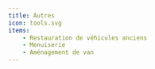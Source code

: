 ```yaml
---
title: Autres
icon: tools.svg
items: 
    - Restauration de véhicules anciens
    - Menuiserie
    - Aménagement de van
---
```

